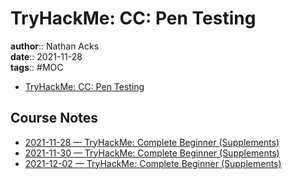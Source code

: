 # TryHackMe: CC: Pen Testing

**author**:: Nathan Acks  
**date**:: 2021-11-28  
**tags**:: #MOC

* [TryHackMe: CC: Pen Testing](https://tryhackme.com/room/ccpentesting)

## Course Notes

* [2021-11-28 — TryHackMe: Complete Beginner (Supplements)](../log/2021-11-28-tryhackme-complete-beginner-supplements.md)
* [2021-11-30 — TryHackMe: Complete Beginner (Supplements)](../log/2021-11-30-tryhackme-complete-beginner-supplements.md)
* [2021-12-02 — TryHackMe: Complete Beginner (Supplements)](../log/2021-12-02-tryhackme-complete-beginner-supplements.md)
